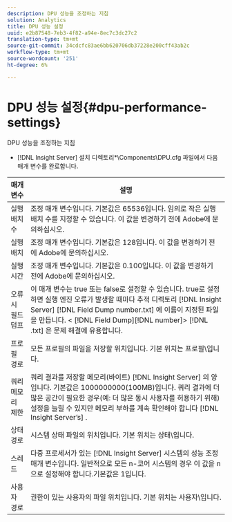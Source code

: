 ```yaml
---
description: DPU 성능을 조정하는 지침
solution: Analytics
title: DPU 성능 설정
uuid: e2b87548-7eb3-4f82-a94e-8ec7c3dc27c2
translation-type: tm+mt
source-git-commit: 34cdcfc83ae6bb620706db37228e200cff43ab2c
workflow-type: tm+mt
source-wordcount: '251'
ht-degree: 6%

---
```



# DPU 성능 설정{#dpu-performance-settings}

DPU 성능을 조정하는 지침

* [!DNL Insight Server] 설치 디렉토리*\Components\DPU.cfg 파일에서 다음 매개 변수를 완료합니다.

| 매개 변수 | 설명 |
|---|---|
| 실행 배치 수 | 조정 매개 변수입니다. 기본값은 65536입니다. 임의로 작은 실행 배치 수를 지정할 수 있습니다. 이 값을 변경하기 전에 Adobe에 문의하십시오. |
| 실행 배치 | 조정 매개 변수입니다. 기본값은 128입니다. 이 값을 변경하기 전에 Adobe에 문의하십시오. |
| 실행 시간 | 조정 매개 변수입니다. 기본값은 0.100입니다. 이 값을 변경하기 전에 Adobe에 문의하십시오. |
| 오류 시 필드 덤프 | 이 매개 변수는 true 또는 false로 설정할 수 있습니다. true로 설정하면 실행 엔진 오류가 발생할 때마다 추적 디렉토리 [!DNL Insight Server] [!DNL Field Dump number.txt] 에 이름이 지정된 파일을 만듭니다. &lt; [!DNL Field Dump][!DNL number]> [!DNL .txt] 은 문제 해결에 유용합니다. |
| 프로필 경로 | 모든 프로필의 파일을 저장할 위치입니다. 기본 위치는 프로필\입니다. |
| 쿼리 메모리 제한 | 쿼리 결과를 저장할 메모리(바이트) [!DNL Insight Server] 의 양입니다. 기본값은 1000000000(100MB)입니다. 쿼리 결과에 더 많은 공간이 필요한 경우(예: 더 많은 동시 사용자를 허용하기 위해) 설정을 늘릴 수 있지만 메모리 부하를 계속 확인해야 합니다 [!DNL Insight Server’s] . |
| 상태 경로 | 시스템 상태 파일의 위치입니다. 기본 위치는 상태\입니다. |
| 스레드 | 다중 프로세서가 있는 [!DNL Insight Server] 시스템의 성능 조정 매개 변수입니다. 일반적으로 모든 n-코어 시스템의 경우 이 값을 n으로 설정해야 합니다.기본값은 1입니다. |
| 사용자 경로 | 권한이 있는 사용자의 파일 위치입니다. 기본 위치는 사용자\입니다. |

